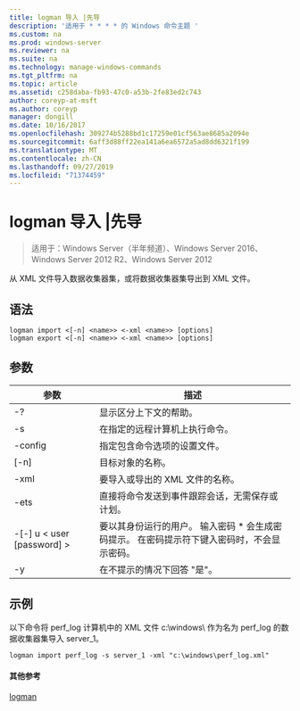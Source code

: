 ```yaml
---
title: logman 导入 |先导
description: '适用于 * * * * 的 Windows 命令主题 '
ms.custom: na
ms.prod: windows-server
ms.reviewer: na
ms.suite: na
ms.technology: manage-windows-commands
ms.tgt_pltfrm: na
ms.topic: article
ms.assetid: c258daba-fb93-47c0-a53b-2fe83ed2c743
author: coreyp-at-msft
ms.author: coreyp
manager: dongill
ms.date: 10/16/2017
ms.openlocfilehash: 309274b5288bd1c17259e01cf563ae8685a2094e
ms.sourcegitcommit: 6aff3d88ff22ea141a6ea6572a5ad8dd6321f199
ms.translationtype: MT
ms.contentlocale: zh-CN
ms.lasthandoff: 09/27/2019
ms.locfileid: "71374459"
---
```

# <a name="logman-import--export"></a>logman 导入 |先导

>适用于：Windows Server（半年频道）、Windows Server 2016、Windows Server 2012 R2、Windows Server 2012

从 XML 文件导入数据收集器集，或将数据收集器集导出到 XML 文件。  

## <a name="syntax"></a>语法  
```  
logman import <[-n] <name>> <-xml <name>> [options]  
logman export <[-n] <name>> <-xml <name>> [options]  
```  
## <a name="parameters"></a>参数  

|        参数        |                                                                        描述                                                                        |
|-------------------------|-----------------------------------------------------------------------------------------------------------------------------------------------------------|
|           -?            |                                                             显示区分上下文的帮助。                                                              |
|   -s <computer name>    |                                                   在指定的远程计算机上执行命令。                                                   |
|     -config <value>     |                                                  指定包含命令选项的设置文件。                                                  |
|       [-n] <name>       |                                                                目标对象的名称。                                                                 |
|       -xml <name>       |                                                         要导入或导出的 XML 文件的名称。                                                         |
|          -ets           |                                       直接将命令发送到事件跟踪会话，无需保存或计划。                                        |
| -[-] u < user [password] > | 要以其身份运行的用户。 输入密码 \* 会生成密码提示。 在密码提示符下键入密码时，不会显示密码。 |
|           -y            |                                                      在不提示的情况下回答 "是"。                                                       |

## <a name="BKMK_examples"></a>示例  
以下命令将 perf_log 计算机中的 XML 文件 c:\windows\ 作为名为 perf_log 的数据收集器集导入 server_1。  
```  
logman import perf_log -s server_1 -xml "c:\windows\perf_log.xml"  
```  
#### <a name="additional-references"></a>其他参考  
[logman](logman.md)  
